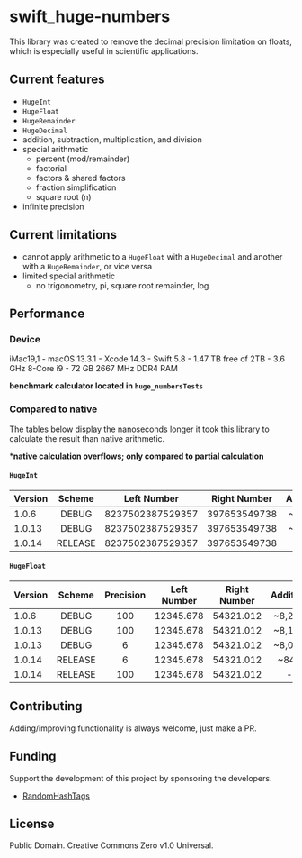 # swift_huge-numbers

This library was created to remove the decimal precision limitation on floats, which is especially useful in scientific applications.

## Current features
- `HugeInt`
- `HugeFloat`
- `HugeRemainder`
- `HugeDecimal`
- addition, subtraction, multiplication, and division
- special arithmetic
  - percent (mod/remainder)
  - factorial
  - factors & shared factors
  - fraction simplification
  - square root (n)
- infinite precision

## Current limitations
- cannot apply arithmetic to a `HugeFloat` with a `HugeDecimal` and another with a `HugeRemainder`, or vice versa
- limited special arithmetic
  - no trigonometry, pi, square root remainder, log
  
## Performance
### Device
iMac19,1 - macOS 13.3.1 - Xcode 14.3 - Swift 5.8 - 1.47 TB free of 2TB - 3.6 GHz 8-Core i9 - 72 GB 2667 MHz DDR4 RAM

**benchmark calculator located in `huge_numbersTests`**
### Compared to native
The tables below display the nanoseconds longer it took this library to calculate the result than native arithmetic.

\***native calculation overflows; only compared to partial calculation**
#### `HugeInt`
|Version      |Scheme           |Left Number      |Right Number     |Addition         |Subtraction      |Multiplication   |Division         |
|:------------|:---------------:|:---------------:|:---------------:|:---------------:|:---------------:|:---------------:|:---------------:|
|1.0.6        |DEBUG            |8237502387529357 |397653549738     |~2,800           |~2,400           |~43,000\*        |~225,000         |
|1.0.13       |DEBUG            |8237502387529357 |397653549738     |~2,450           |~2,350           |~38,100\*        |~208,700         |
|1.0.14       |RELEASE          |8237502387529357 |397653549738     |~200             |~210             |~4,150\*         |~15,500          |
#### `HugeFloat`
|Version      |Scheme           |Precision        |Left Number      |Right Number     |Addition         |Subtraction      |Multiplication   |Division         |
|:------------|:---------------:|:---------------:|:---------------:|:---------------:|:---------------:|:---------------:|:---------------:|:---------------:|
|1.0.6        |DEBUG            |100              |12345.678        |54321.012        |~8,200           |~8,300           |~24,000          |~13,000,000      |
|1.0.13       |DEBUG            |100              |12345.678        |54321.012        |~8,100           |~8,400           |~22,500          |~9,306,000       |
|1.0.13       |DEBUG            |6                |12345.678        |54321.012        |~8,000           |~8,300           |~22,000          |~410,000         |
|1.0.14       |RELEASE          |6                |12345.678        |54321.012        |~840             |~1,120           |~3,400           |~41,000          |
|1.0.14       |RELEASE          |100              |12345.678        |54321.012        |-                |-                |-                |~680,000         |

## Contributing
Adding/improving functionality is always welcome, just make a PR.

## Funding
Support the development of this project by sponsoring the developers.
- [RandomHashTags](https://github.com/sponsors/RandomHashTags)

## License
Public Domain. Creative Commons Zero v1.0 Universal.
